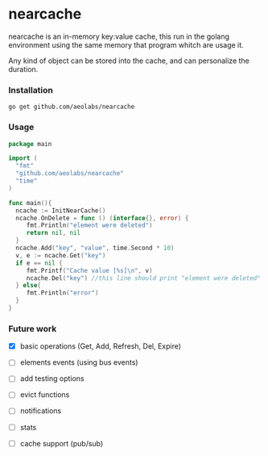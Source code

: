 # nearcache

nearcache is an in-memory key:value cache, this run in the golang environment using the same memory that program whitch 
are usage it.

Any kind of object can be stored into the cache, and can personalize the duration.

### Installation

`go get github.com/aeolabs/nearcache`

### Usage

```go
package main

import (
  "fmt"
  "github.com/aeolabs/nearcache"
  "time"
)

func main(){
  ncache := InitNearCache()
  ncache.OnDelete = func () (interface{}, error) {
     fmt.Println("element were deleted")
     return nil, nil
  }
  ncache.Add("key", "value", time.Second * 10)
  v, e := ncache.Get("key")    
  if e == nil {
     fmt.Printf("Cache value [%s]\n", v)
     ncache.Del("key") //this line should print "element were deleted"
  } else{
  	 fmt.Println("error")
  }
}
```

### Future work

- [x] basic operations (Get, Add, Refresh, Del, Expire)
- [ ] elements events (using bus events)
- [ ] add testing options
- [ ] evict functions
- [ ] notifications
- [ ] stats
- [ ] cache support (pub/sub)


